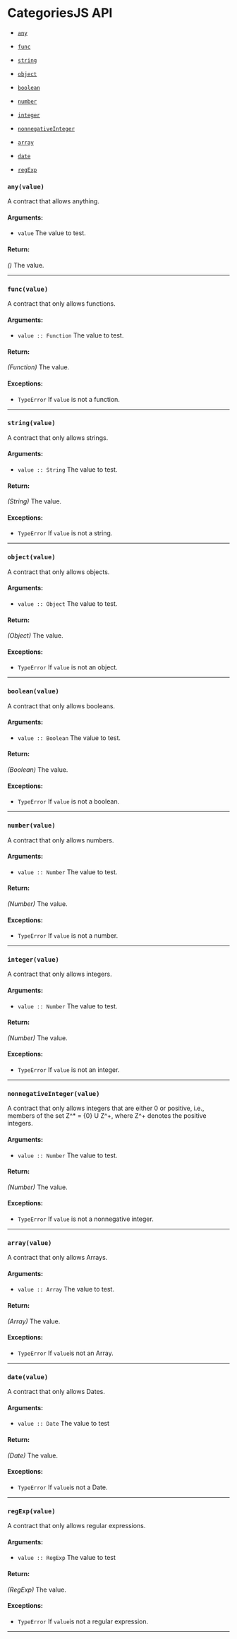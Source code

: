
# CategoriesJS API

- [`any`](#any)

- [`func`](#func)

- [`string`](#string)

- [`object`](#object)

- [`boolean`](#boolean)

- [`number`](#number)

- [`integer`](#integer)

- [`nonnegativeInteger`](#nonnegativeInteger)

- [`array`](#array)

- [`date`](#date)

- [`regExp`](#regExp)

### <a id="any"></a> `any(value)`

A contract that allows anything.

#### Arguments:

- `value` The value to test.

#### Return:

*()* The value.

- - -

### <a id="func"></a> `func(value)`

A contract that only allows functions.

#### Arguments:

- `value :: Function` The value to test.

#### Return:

*(Function)* The value.

#### Exceptions:

- `TypeError` If `value` is not a function.

- - -

### <a id="string"></a> `string(value)`

A contract that only allows strings.

#### Arguments:

- `value :: String` The value to test.

#### Return:

*(String)* The value.

#### Exceptions:

- `TypeError` If `value` is not a string.

- - -

### <a id="object"></a> `object(value)`

A contract that only allows objects.

#### Arguments:

- `value :: Object` The value to test.

#### Return:

*(Object)* The value.

#### Exceptions:

- `TypeError` If `value` is not an object.

- - -

### <a id="boolean"></a> `boolean(value)`

A contract that only allows booleans.

#### Arguments:

- `value :: Boolean` The value to test.

#### Return:

*(Boolean)* The value.

#### Exceptions:

- `TypeError` If `value` is not a boolean.

- - -

### <a id="number"></a> `number(value)`

A contract that only allows numbers.

#### Arguments:

- `value :: Number` The value to test.

#### Return:

*(Number)* The value.

#### Exceptions:

- `TypeError` If `value` is not a number.

- - -

### <a id="integer"></a> `integer(value)`

A contract that only allows integers.

#### Arguments:

- `value :: Number` The value to test.

#### Return:

*(Number)* The value.

#### Exceptions:

- `TypeError` If `value` is not an integer.

- - -

### <a id="nonnegativeInteger"></a> `nonnegativeInteger(value)`

A contract that only allows integers that are either 0 or positive,
i.e., members of the set Z^* = {0} U Z^+, where Z^+ denotes
the positive integers.

#### Arguments:

- `value :: Number` The value to test.

#### Return:

*(Number)* The value.

#### Exceptions:

- `TypeError` If `value` is not a nonnegative integer.

- - -

### <a id="array"></a> `array(value)`

A contract that only allows Arrays.

#### Arguments:

- `value :: Array` The value to test.

#### Return:

*(Array)* The value.

#### Exceptions:

- `TypeError` If `value`is not an Array.

- - -

### <a id="date"></a> `date(value)`

A contract that only allows Dates.

#### Arguments:

- `value :: Date` The value to test

#### Return:

*(Date)* The value.

#### Exceptions:

- `TypeError` If `value`is not a Date.

- - -

### <a id="regExp"></a> `regExp(value)`

A contract that only allows regular expressions.

#### Arguments:

- `value :: RegExp` The value to test

#### Return:

*(RegExp)* The value.

#### Exceptions:

- `TypeError` If `value`is not a regular expression.

- - -

